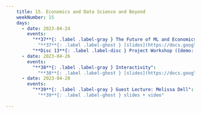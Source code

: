```yaml
---
    title: 15. Economics and Data Science and Beyond
    weekNumber: 15
    days:
      - date: 2023-04-24
        events:
          "**37**{: .label .label-gray } The Future of ML and Economics":
            "**37**{: .label .label-ghost } [slides](https://docs.google.com/presentation/d/1Ru8CJQxYhPZdmbjtYHC8Z1JhezHf6fqT3UdVO0B-TkI/edit?usp=sharing) • [video](https://kaltura.berkeley.edu/media/ECON+148%2C+LEC+001+%28Spring+2023%29/1_hgluz1vn/288222162)"
          "**Disc 13**{: .label .label-disc } Project Workshop ([demo: geospatial embeddings](https://datahub.berkeley.edu/hub/user-redirect/git-pull?repo=https%3A%2F%2Fgithub.com%2FUCB-Econ-148%2Fsp23-student&branch=main&urlpath=lab%2Ftree%2Fsp23-student%2Fdisc%2Fdisc13%2Fdisc13-demo.ipynb)) ([demo: loan prediction](https://datahub.berkeley.edu/hub/user-redirect/git-pull?repo=https%3A%2F%2Fgithub.com%2FUCB-Econ-148%2Fsp23-student&branch=main&urlpath=lab%2Ftree%2Fsp23-student%2Fdisc%2Fdisc13%2Fdisc13-demo-loan-prediction.ipynb))":
      - date: 2023-04-26
        events:
          "**38**{: .label .label-gray } Interactivity":
            "**38**{: .label .label-ghost } [slides](https://docs.google.com/presentation/d/18yVHIqSll5z71aPNsCs8RrXKtGxZV1B543_0OnCsItA/edit?usp=sharing) • video • code: [Macro Policy](https://datahub.berkeley.edu/hub/user-redirect/git-pull?repo=https%3A%2F%2Fgithub.com%2FUCB-Econ-148%2Fsp23-student&branch=main&urlpath=lab%2Ftree%2Fsp23-student%2Flec%2FLec14-2%2Fmacro-and-widgets.ipynb), [Prisoner's Dilemma](https://datahub.berkeley.edu/hub/user-redirect/git-pull?repo=https%3A%2F%2Fgithub.com%2FUCB-Econ-148%2Fsp23-student&branch=main&urlpath=lab%2Ftree%2Fsp23-student%2Flec%2FLec14-2%2Fprisoners_dilemma_python.ipynb)"
      - date: 2023-04-28
        events:
          "**39**{: .label .label-gray } Guest Lecture: Melissa Dell":
            "**39**{: .label .label-ghost } slides • video"
                  
---
```

